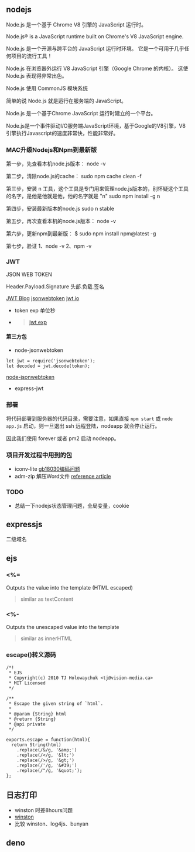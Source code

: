 ## nodejs

Node.js 是一个基于 Chrome V8 引擎的 JavaScript 运行时。

Node.js® is a JavaScript runtime built on Chrome's V8 JavaScript engine.

Node.js 是一个开源与跨平台的 JavaScript 运行时环境。 它是一个可用于几乎任何项目的流行工具！

Node.js 在浏览器外运行 V8 JavaScript 引擎（Google Chrome 的内核）。 这使 Node.js 表现得非常出色。

Node.js 使用 CommonJS 模块系统

简单的说 Node.js 就是运行在服务端的 JavaScript。

Node.js 是一个基于Chrome JavaScript 运行时建立的一个平台。

Node.js是一个事件驱动I/O服务端JavaScript环境，基于Google的V8引擎，V8引擎执行Javascript的速度非常快，性能非常好。

### MAC升级Nodejs和Npm到最新版
第一步，先查看本机node.js版本：
node -v

第二步，清除node.js的cache：
sudo npm cache clean -f

第三步，安装 n 工具，这个工具是专门用来管理node.js版本的，别怀疑这个工具的名字，是他是他就是他，他的名字就是 "n"
sudo npm install -g n

第四步，安装最新版本的node.js
sudo n stable

第五步，再次查看本机的node.js版本：
node -v

第六步，更新npm到最新版：
$ sudo npm install npm@latest -g

第七步，验证
1、node -v
2、npm -v


### JWT
JSON WEB TOKEN

Header.Payload.Signature
头部.负载.签名

[JWT Blog](http://www.ruanyifeng.com/blog/2018/07/json_web_token-tutorial.html)
[jsonwebtoken](https://self-issued.info/docs/draft-ietf-oauth-json-web-token.html)
[jwt.io](https://jwt.io/)
- token exp 单位秒
- > [jwt exp](https://stackoverflow.com/questions/39926104/what-format-is-the-exp-expiration-time-claim-in-a-jwt)

#### 第三方包
- node-jsonwebtoken
```
let jwt = require('jsonwebtoken');
let decoded = jwt.decode(token);
```
[node-jsonwebtoken](https://github.com/auth0/node-jsonwebtoken)
- express-jwt


### 部署

将代码部署到服务器的代码目录，需要注意，如果直接 `npm start` 或 `node app.js` 启动，则一旦退出 ssh 远程登陆，nodeapp 就会停止运行。

因此我们使用 forever 或者 pm2 启动 nodeapp。

### 项目开发过程中用到的包
- iconv-lite
[gb18030编码问题](https://www.npmjs.com/package/iconv-lite)
- adm-zip 解压Word文件
[reference article](https://www.jb51.net/article/145571.htm)

### TODO
- 总结一下nodejs状态管理问题，全局变量，cookie


## expressjs
二级域名


## ejs

### <%=
Outputs the value into the template (HTML escaped)
> similar as textContent
### <%-
Outputs the unescaped value into the template
> similar as innerHTML
### escape()转义源码
```
/*!
 * EJS
 * Copyright(c) 2010 TJ Holowaychuk <tj@vision-media.ca>
 * MIT Licensed
 */

/**
 * Escape the given string of `html`.
 *
 * @param {String} html
 * @return {String}
 * @api private
 */

exports.escape = function(html){
  return String(html)
    .replace(/&/g, '&amp;')
    .replace(/</g, '&lt;')
    .replace(/>/g, '&gt;')
    .replace(/'/g, '&#39;')
    .replace(/"/g, '&quot;');
};
```

## 日志打印
- winston 时差8hours问题 [](https://github.com/volumio/Volumio2/issues/1952)
- [winston](https://stackoverflow.com/questions/44952938/get-line-number-and-filename-for-a-log-output)
[](https://github.com/winstonjs/winston-daily-rotate-file)
[](https://github.com/winstonjs/winston#using-logging-levels)
[](https://juejin.cn/post/6865926810061045774)
- 比较 winston、log4js、bunyan [](https://geshan.com.np/blog/2021/01/nodejs-logging-library/)


## deno